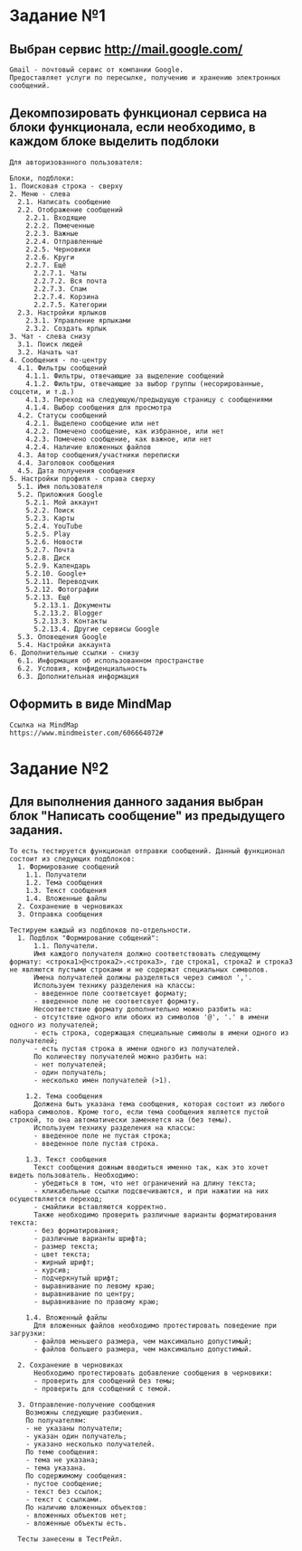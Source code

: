 # Задание №1
## Выбран сервис http://mail.google.com/

    Gmail - почтовый сервис от компании Google. 
    Предоставляет услуги по пересылке, получению и хранению электронных сообщений.
    
## Декомпозировать функционал сервиса на блоки функционала, если необходимо, в каждом блоке выделить подблоки 

    Для авторизованного пользователя:

    Блоки, подблоки:
    1. Поисковая строка - сверху
    2. Меню - слева
      2.1. Написать сообщение
      2.2. Отображение сообщений
        2.2.1. Входящие
        2.2.2. Помеченные
        2.2.3. Важные
        2.2.4. Отправленные
        2.2.5. Черновики
        2.2.6. Круги
        2.2.7. Ещё
          2.2.7.1. Чаты
          2.2.7.2. Вся почта
          2.2.7.3. Спам
          2.2.7.4. Корзина
          2.2.7.5. Категории
      2.3. Настройки ярлыков
        2.3.1. Управление ярлыками
        2.3.2. Создать ярлык
    3. Чат - слева снизу
      3.1. Поиск людей
      3.2. Начать чат
    4. Сообщения - по-центру
      4.1. Фильтры сообщений
        4.1.1. Фильтры, отвечающие за выделение сообщений
        4.1.2. Фильтры, отвечающие за выбор группы (несорированные, соцсети, и т.д.)
        4.1.3. Переход на следующую/предыдущую страницу с сообщениями
        4.1.4. Выбор сообщения для просмотра
      4.2. Статусы сообщений
        4.2.1. Выделено сообщение или нет
        4.2.2. Помечено сообщение, как избранное, или нет
        4.2.3. Помечено сообщение, как важное, или нет
        4.2.4. Наличие вложенных файлов
      4.3. Автор сообщения/участники переписки
      4.4. Заголовок сообщения
      4.5. Дата получения сообщения
    5. Настройки профиля - справа сверху
      5.1. Имя пользователя
      5.2. Приложния Google
        5.2.1. Мой аккаунт
        5.2.2. Поиск
        5.2.3. Карты
        5.2.4. YouTube
        5.2.5. Play
        5.2.6. Новости
        5.2.7. Почта
        5.2.8. Диск
        5.2.9. Календарь
        5.2.10. Google+
        5.2.11. Переводчик
        5.2.12. Фотографии
        5.2.13. Ещё
          5.2.13.1. Документы
          5.2.13.2. Blogger
          5.2.13.3. Контакты
          5.2.13.4. Другие сервисы Google
      5.3. Оповещения Google
      5.4. Настройки аккаунта
    6. Дополнительные ссылки - снизу
      6.1. Информация об использованном пространстве
      6.2. Условия, конфиденциальность
      6.3. Дополнительная информация

## Оформить в виде MindMap

    Ссылка на MindMap
    https://www.mindmeister.com/606664072#

# Задание №2
## Для выполнения данного задания выбран блок "Написать сообщение" из предыдущего задания.

    То есть тестируется функционал отправки сообщений. Данный функционал состоит из следующих подблоков:
      1. Формирование сообщений
        1.1. Получатели
        1.2. Тема сообщения
        1.3. Текст сообщения
        1.4. Вложенные файлы
      2. Сохранение в черновиках
      3. Отправка сообщения
      
    Тестируем каждый из подблоков по-отдельности.
      1. Подблок "Формирование собщений":
          1.1. Получатели. 
          Имя каждого получателя должно соответствовать следующему формату: <строка1>@<строка2>.<строка3>, где строка1, строка2 и строка3 не являются пустыми строками и не содержат специальных символов.
          Имена получателей должны разделяться через символ ','.
          Используем технику разделения на классы: 
          - введенное поле соответсвует формату;
          - введенное поле не соответсвует формату.
          Несоответствие формату дополнительно можно разбить на: 
          - отсутствие одного или обоих из символов '@', '.' в имени одного из получателей;
          - есть строка, содержащая специальные символы в имени одного из получателей;
          - есть пустая строка в имени одного из получателей.
          По количеству получателей можно разбить на:
          - нет получателей;
          - один получатель;
          - несколько имен получателей (>1).
          
        1.2. Тема сообщения
          Должена быть указана тема сообщения, которая состоит из любого набора символов. Кроме того, если тема сообщения является пустой строкой, то она автоматически заменяется на (без темы).
          Используем технику разделения на классы: 
          - введенное поле не пустая строка;
          - введенное поле пустая строка.
          
        1.3. Текст сообщения
          Текст сообщения дожным вводиться именно так, как это хочет видеть пользователь. Необходимо:
          - убедиться в том, что нет ограничений на длину текста; 
          - кликабельные ссылки подсвечиваются, и при нажатии на них осуществляется переход;
          - смайлики вставляются корректно.
          Также необходимо проверить различные варианты форматирования текста:
          - без форматирования;
          - различные варианты шрифта;
          - размер текста;
          - цвет текста;
          - жирный шрифт;
          - курсив;
          - подчеркнутый шрифт;
          - выравнивание по левому краю;
          - выравнивание по центру;
          - выравнивание по правому краю;
          
        1.4. Вложенный файлы
          Для вложенных файлов необходимо протестировать поведение при загрузки:
          - файлов меньшего размера, чем максимально допустимый;
          - файлов большего размера, чем максимально допустимый.
          
      2. Сохранение в черновиках
          Необходимо протестировать добавление сообщения в черновики:
          - проверить для сообщений без темы;
          - проверить для ссобщений с темой.
      
      3. Отправление-получение сообщения
        Возможны следующие разбиения. 
        По получателям:
        - не указаны получатели;
        - указан один получатель;
        - указано несколько получателей.
        По теме сообщения:
        - тема не указана;
        - тема указана.
        По содержимому сообщения:
        - пустое сообщение;
        - текст без ссылок;
        - текст с ссылками.
        По наличию вложенных объектов:
        - вложенных объектов нет;
        - вложенные объекты есть.
        
      Тесты занесены в ТестРейл.

